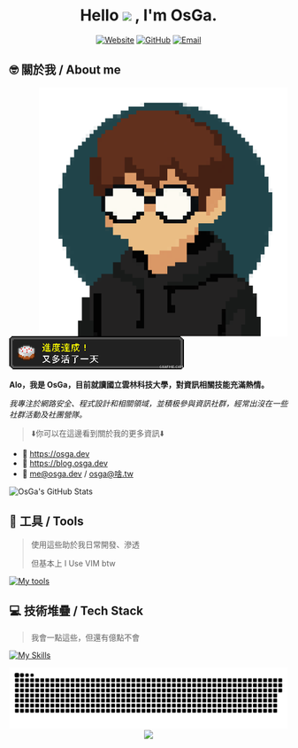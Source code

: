 <h1 align="center">Hello   <img src = "https://raw.githubusercontent.com/MartinHeinz/MartinHeinz/master/wave.gif" width = 30px> , I'm OsGa.</h1>

<div align="center">
  
  [![Website](https://img.shields.io/badge/Website-osga.dev-blue?style=for-the-badge&logo=About.me&logoColor=white)](https://www.osga.dev)
  [![GitHub](https://img.shields.io/badge/GitHub-osga24-black?style=for-the-badge&logo=github)](https://github.com/osga24)
  [![Email](https://img.shields.io/badge/Email-osga%40啥.tw-red?style=for-the-badge&logo=gmail&logoColor=white)](mailto:oscarhuang950324@gmail.com)
  
</div>

## 🤓 關於我 / About me 
<img align="right" alt="holoface" width="450" src="public/me.png">
<div align="left">

   ![](public/mc.png)

  **Alo，我是 OsGa，目前就讀國立雲林科技大學，對資訊相關技能充滿熱情。**

  *我專注於網路安全、程式設計和相關領域，並積极參與資訊社群，經常出沒在一些社群活動及社團營隊。*
  
  > ⬇️你可以在這邊看到關於我的更多資訊⬇️
  
  - 👤 https://osga.dev
  - 📝 https://blog.osga.dev
  - 📩 [me@osga.dev](mailto:me@osga.dev) / [osga@啥.tw](mailto:osga@啥.tw)

  <img src="https://github-readme-stats.vercel.app/api?username=osga24&show_icons=true&theme=tokyonight&hide_border=true&bg_color=0D1117" width="48%" alt="OsGa's GitHub Stats"/>
</div>

## 🔨 工具 / Tools
> 使用這些助於我日常開發、滲透
> 
> 但基本上 I Use VIM btw

[![My tools](https://skillicons.dev/icons?i=neovim,vscode,idea,linux,kali,docker,sublime,git)](https://skillicons.dev)

## 💻 技術堆疊 / Tech Stack
> 我會一點這些，但還有億點不會

[![My Skills](https://skillicons.dev/icons?i=python,cpp,cs,java,bots,nextjs,vue,react,tailwind,ts)](https://skillicons.dev)



<div align="center">
    
</div>

<div align="center">
  <picture>
    <source media="(prefers-color-scheme: dark)" srcset="https://raw.githubusercontent.com/osga24/osga24/output/github-snake-dark.svg" />
    <source media="(prefers-color-scheme: light)" srcset="https://raw.githubusercontent.com/osga24/osga24/output/github-snake.svg" />
    <img alt="github-snake" src="https://raw.githubusercontent.com/osga24/osga24/output/github-snake.svg" /> 
  </picture>
  <img src="https://capsule-render.vercel.app/api?type=waving&color=gradient&height=100&section=footer"/>
</div>
